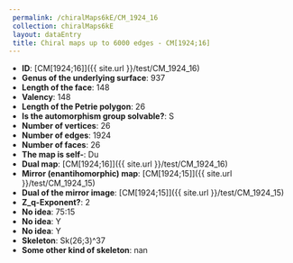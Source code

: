 ```yaml
--- 
 permalink: /chiralMaps6kE/CM_1924_16 
 collection: chiralMaps6kE
 layout: dataEntry
 title: Chiral maps up to 6000 edges - CM[1924;16]
---
```


- **ID**: [CM[1924;16]]({{ site.url }}/test/CM_1924_16)
- **Genus of the underlying surface**: 937
- **Length of the face**: 148
- **Valency**: 148
- **Length of the Petrie polygon**: 26
- **Is the automorphism group solvable?**: S
- **Number of vertices**: 26
- **Number of edges**: 1924
- **Number of faces**: 26
- **The map is self-**: Du
- **Dual map**: [CM[1924;16]]({{ site.url }}/test/CM_1924_16)
- **Mirror (enantihomorphic) map**: [CM[1924;15]]({{ site.url }}/test/CM_1924_15)
- **Dual of the mirror image**: [CM[1924;15]]({{ site.url }}/test/CM_1924_15)
- **Z_q-Exponent?**: 2
- **No idea**:  75:15
- **No idea**: Y
- **No idea**: Y
- **Skeleton**: Sk(26;3)^37
- **Some other kind of skeleton**: nan
